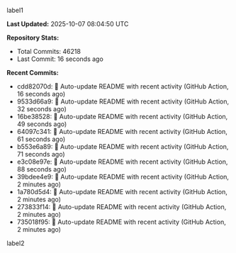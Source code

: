 
label1 
<!-- ACTIVITY_START -->
**Last Updated:** 2025-10-07 08:04:50 UTC

**Repository Stats:**
- Total Commits: 46218
- Last Commit: 16 seconds ago

**Recent Commits:**
- cdd82070d: 🤖 Auto-update README with recent activity (GitHub Action, 16 seconds ago)
- 9533d66a9: 🤖 Auto-update README with recent activity (GitHub Action, 32 seconds ago)
- 16be38528: 🤖 Auto-update README with recent activity (GitHub Action, 49 seconds ago)
- 64097c341: 🤖 Auto-update README with recent activity (GitHub Action, 61 seconds ago)
- b553e6a89: 🤖 Auto-update README with recent activity (GitHub Action, 71 seconds ago)
- e3c08e97e: 🤖 Auto-update README with recent activity (GitHub Action, 88 seconds ago)
- 39bdee4e9: 🤖 Auto-update README with recent activity (GitHub Action, 2 minutes ago)
- 1a780d5d4: 🤖 Auto-update README with recent activity (GitHub Action, 2 minutes ago)
- 273833f14: 🤖 Auto-update README with recent activity (GitHub Action, 2 minutes ago)
- 735018f95: 🤖 Auto-update README with recent activity (GitHub Action, 2 minutes ago)
<!-- ACTIVITY_END -->

label2
